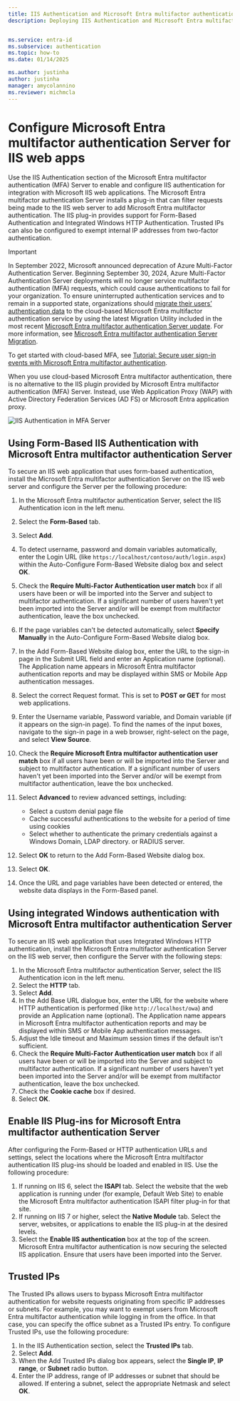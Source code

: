 ```yaml
---
title: IIS Authentication and Microsoft Entra multifactor authentication Server
description: Deploying IIS Authentication and Microsoft Entra multifactor authentication Server.


ms.service: entra-id
ms.subservice: authentication
ms.topic: how-to
ms.date: 01/14/2025

ms.author: justinha
author: justinha
manager: amycolannino
ms.reviewer: michmcla
---
```

# Configure Microsoft Entra multifactor authentication Server for IIS web apps

Use the IIS Authentication section of the Microsoft Entra multifactor authentication (MFA) Server to enable and configure IIS authentication for integration with Microsoft IIS web applications. The Microsoft Entra multifactor authentication Server installs a plug-in that can filter requests being made to the IIS web server to add Microsoft Entra multifactor authentication. The IIS plug-in provides support for Form-Based Authentication and Integrated Windows HTTP Authentication. Trusted IPs can also be configured to exempt internal IP addresses from two-factor authentication.

> [!IMPORTANT]
> In September 2022, Microsoft announced deprecation of Azure Multi-Factor Authentication Server. Beginning September 30, 2024, Azure Multi-Factor Authentication Server deployments will no longer service multifactor authentication (MFA) requests, which could cause authentications to fail for your organization. To ensure uninterrupted authentication services and to remain in a supported state, organizations should [migrate their users’ authentication data](how-to-migrate-mfa-server-to-mfa-user-authentication.md) to the cloud-based Microsoft Entra multifactor authentication service by using the latest Migration Utility included in the most recent [Microsoft Entra multifactor authentication Server update](https://www.microsoft.com/download/details.aspx?id=55849). For more information, see [Microsoft Entra multifactor authentication Server Migration](how-to-migrate-mfa-server-to-azure-mfa.md).
>
> To get started with cloud-based MFA, see [Tutorial: Secure user sign-in events with Microsoft Entra multifactor authentication](tutorial-enable-azure-mfa.md).
>>
> When you use cloud-based Microsoft Entra multifactor authentication, there is no alternative to the IIS plugin provided by Microsoft Entra multifactor authentication (MFA) Server. Instead, use Web Application Proxy (WAP) with Active Directory Federation Services (AD FS) or Microsoft Entra application proxy.

![IIS Authentication in MFA Server](./media/howto-mfaserver-iis/iis.png)

## Using Form-Based IIS Authentication with Microsoft Entra multifactor authentication Server

To secure an IIS web application that uses form-based authentication, install the Microsoft Entra multifactor authentication Server on the IIS web server and configure the Server per the following procedure:

1. In the Microsoft Entra multifactor authentication Server, select the IIS Authentication icon in the left menu.
2. Select the **Form-Based** tab.
3. Select **Add**.
4. To detect username, password and domain variables automatically, enter the Login URL (like `https://localhost/contoso/auth/login.aspx`) within the Auto-Configure Form-Based Website dialog box and select **OK**.
5. Check the **Require Multi-Factor Authentication user match** box if all users have been or will be imported into the Server and subject to multifactor authentication. If a significant number of users haven't yet been imported into the Server and/or will be exempt from multifactor authentication, leave the box unchecked.
6. If the page variables can't be detected automatically, select **Specify Manually** in the Auto-Configure Form-Based Website dialog box.
7. In the Add Form-Based Website dialog box, enter the URL to the sign-in page in the Submit URL field and enter an Application name (optional). The Application name appears in Microsoft Entra multifactor authentication reports and may be displayed within SMS or Mobile App authentication messages.
8. Select the correct Request format. This is set to **POST or GET** for most web applications.
9. Enter the Username variable, Password variable, and Domain variable (if it appears on the sign-in page). To find the names of the input boxes, navigate to the sign-in page in a web browser, right-select on the page, and select **View Source**.
10. Check the **Require Microsoft Entra multifactor authentication user match** box if all users have been or will be imported into the Server and subject to multifactor authentication. If a significant number of users haven't yet been imported into the Server and/or will be exempt from multifactor authentication, leave the box unchecked.
11. Select **Advanced** to review advanced settings, including:

    - Select a custom denial page file
    - Cache successful authentications to the website for a period of time using cookies
    - Select whether to authenticate the primary credentials against a Windows Domain, LDAP directory. or RADIUS server.

12. Select **OK** to return to the Add Form-Based Website dialog box.
13. Select **OK**.
14. Once the URL and page variables have been detected or entered, the website data displays in the Form-Based panel.

## Using integrated Windows authentication with Microsoft Entra multifactor authentication Server

To secure an IIS web application that uses Integrated Windows HTTP authentication, install the Microsoft Entra multifactor authentication Server on the IIS web server, then configure the Server with the following steps:

1. In the Microsoft Entra multifactor authentication Server, select the IIS Authentication icon in the left menu.
2. Select the **HTTP** tab.
3. Select **Add**.
4. In the Add Base URL dialogue box, enter the URL for the website where HTTP authentication is performed (like `http://localhost/owa`) and provide an Application name (optional). The Application name appears in Microsoft Entra multifactor authentication reports and may be displayed within SMS or Mobile App authentication messages.
5. Adjust the Idle timeout and Maximum session times if the default isn't sufficient.
6. Check the **Require Multi-Factor Authentication user match** box if all users have been or will be imported into the Server and subject to multifactor authentication. If a significant number of users haven't yet been imported into the Server and/or will be exempt from multifactor authentication, leave the box unchecked.
7. Check the **Cookie cache** box if desired.
8. Select **OK**.

## Enable IIS Plug-ins for Microsoft Entra multifactor authentication Server

After configuring the Form-Based or HTTP authentication URLs and settings, select the locations where the Microsoft Entra multifactor authentication IIS plug-ins should be loaded and enabled in IIS. Use the following procedure:

1. If running on IIS 6, select the **ISAPI** tab. Select the website that the web application is running under (for example, Default Web Site) to enable the Microsoft Entra multifactor authentication ISAPI filter plug-in for that site.
2. If running on IIS 7 or higher, select the **Native Module** tab. Select the server, websites, or applications to enable the IIS plug-in at the desired levels.
3. Select the **Enable IIS authentication** box at the top of the screen. Microsoft Entra multifactor authentication is now securing the selected IIS application. Ensure that users have been imported into the Server.

## Trusted IPs

The Trusted IPs allows users to bypass Microsoft Entra multifactor authentication for website requests originating from specific IP addresses or subnets. For example, you may want to exempt users from Microsoft Entra multifactor authentication while logging in from the office. In that case, you can specify the office subnet as a Trusted IPs entry. To configure Trusted IPs, use the following procedure:

1. In the IIS Authentication section, select the **Trusted IPs** tab.
2. Select **Add**.
3. When the Add Trusted IPs dialog box appears, select the **Single IP**, **IP range**, or **Subnet** radio button.
4. Enter the IP address, range of IP addresses or subnet that should be allowed. If entering a subnet, select the appropriate Netmask and select **OK**.
